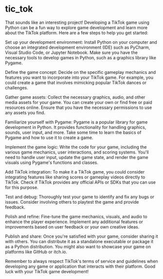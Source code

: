 # tic_tok
That sounds like an interesting project! Developing a TikTok game using Python can be a fun way to explore game development and learn more about the TikTok platform. Here are a few steps to help you get started:

Set up your development environment: Install Python on your computer and choose an integrated development environment (IDE) such as PyCharm, Visual Studio Code, or Jupyter Notebook. Make sure you have the necessary tools to develop games in Python, such as a graphics library like Pygame.

Define the game concept: Decide on the specific gameplay mechanics and features you want to incorporate into your TikTok game. For example, you could create a game that involves mimicking popular TikTok dances or challenges.

Gather game assets: Collect the necessary graphics, audio, and other media assets for your game. You can create your own or find free or paid resources online. Ensure that you have the necessary permissions to use any assets you find.

Familiarize yourself with Pygame: Pygame is a popular library for game development in Python. It provides functionality for handling graphics, sounds, user input, and more. Take some time to learn the basics of Pygame and how to use it to create a game.

Implement the game logic: Write the code for your game, including the various game mechanics, user interactions, and scoring systems. You'll need to handle user input, update the game state, and render the game visuals using Pygame's functions and classes.

Add TikTok integration: To make it a TikTok game, you could consider integrating features like sharing scores or gameplay videos directly to TikTok. Check if TikTok provides any official APIs or SDKs that you can use for this purpose.

Test and debug: Thoroughly test your game to identify and fix any bugs or issues. Consider involving others to playtest the game and provide feedback.

Polish and refine: Fine-tune the game mechanics, visuals, and audio to enhance the player experience. Implement any additional features or improvements based on user feedback or your own creative ideas.

Publish and share: Once you're satisfied with your game, consider sharing it with others. You can distribute it as a standalone executable or package it as a Python distribution. You might also want to showcase your game on platforms like GitHub or itch.io.

Remember to always respect TikTok's terms of service and guidelines when developing any game or application that interacts with their platform. Good luck with your TikTok game development!
